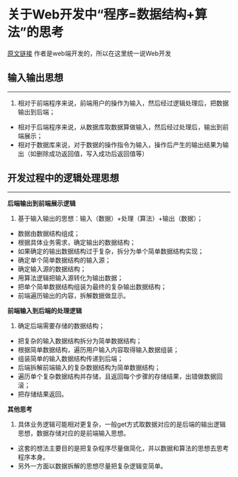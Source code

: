 # 关于Web开发中“程序=数据结构+算法”的思考
[原文链接](https://segmentfault.com/a/1190000008960415)
作者是web端开发的，所以在这里统一说Web开发

## 输入输出思想
___
1. 相对于前端程序来说，前端用户的操作为输入，然后经过逻辑处理后，把数据输出到后端；
- 相对于后端程序来说，从数据库取数据算做输入，然后经过处理后，输出到前端展示；
- 相对于数据库来说，对于数据的操作指令为输入，操作后产生的输出结果为输出（如删除成功返回值，写入成功后返回值等）

## 开发过程中的逻辑处理思想
___

**后端输出到前端展示逻辑**

1. 基于输入输出的思想：输入（数据）+处理（算法）+输出（数据）；
- 数据由数据结构组成；
- 根据具体业务需求，确定输出的数据结构；
- 如果确定的输出数据结构过于复杂，拆分为单个简单数据结构实现；
- 确定单个简单数据结构的输入源；
- 确定输入源的数据结构；
- 用算法逻辑把输入源转化为输出数据；
- 把单个简单数据结构组装为最终的复杂输出数据结构；
- 前端遍历输出的内容，拆解数据做显示。

**前端输入到后端的处理逻辑**

1. 确定后端需要存储的数据结构；
- 把复杂的输入数据结构拆分为简单数据结构；
- 根据简单数据结构，遍历用户输入内容取得输入数据组装；
- 组装简单的输入数据结构传递到后端；
- 后端拆解前端输入的复杂数据结构为简单数据结构；
- 遍历单个复杂数据结构并存储，且返回每个步骤的存储结果，出错做数据回滚；
- 把存储结果返回。

**其他思考**

1. 具体业务逻辑可能相对更复杂，一般get方式取数据对应的是后端的输出逻辑思想，数据存储对应的是前端输入思想。
- 这套的想法主要目的是把复杂程序尽量做简化，并以数据和算法的思想去思考程序本身。
- 另外一方面以数据拆解的思想尽量把复杂逻辑变简单。
